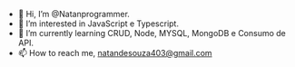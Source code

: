 - 👋 Hi, I’m @Natanprogrammer.
- 👀 I’m interested in JavaScript e Typescript.
- 🌱 I’m currently learning CRUD, Node, MYSQL, MongoDB e Consumo de API.
- 📫 How to reach me, natandesouza403@gmail.com

<!---
natanprogramatory/natanprogramatory is a ✨ special ✨ repository because its `README.md` (this file) appears on your GitHub profile.
You can click the Preview link to take a look at your changes.
--->
